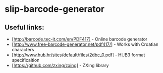 # slip-barcode-generator

## Useful links:
* [http://barcode.tec-it.com/en/PDF417] - Online barcode generator
* [http://www.free-barcode-generator.net/pdf417/] - Works with Croatian characters
* [http://www.hub.hr/sites/default/files/2dbc_0.pdf] - HUB3 format specificaition
* [https://github.com/zxing/zxing] - ZXing library
